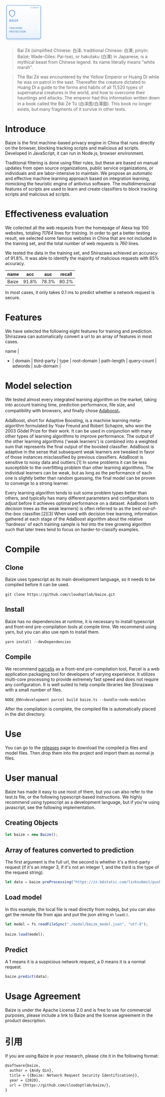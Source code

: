 <img  src="https://raw.githubusercontent.com/cloudoptlab/baize/master/images/baize_logo.png"
      height="120"
      width="120">

> Baí Zé (simplified Chinese: 白泽; traditional Chinese: 白澤; pinyin: Baízé; Wade–Giles: Pai-tse), or hakutaku (白澤) in Japanese, is a mythical beast from Chinese legend. Its name literally means "white marsh".

> The Baí Zé was encountered by the Yellow Emperor or Huáng Dì while he was on patrol in the east. Thereafter the creature dictated to Huáng Dì a guide to the forms and habits of all 11,520 types of supernatural creatures in the world, and how to overcome their hauntings and attacks. The emperor had this information written down in a book called the Bái Zé Tú (白泽图/白澤圖). This book no longer exists, but many fragments of it survive in other texts.

# Introduce

Baize is the first machine-based privacy engine in China that runs directly on the browser, blocking tracking scripts and malicious ad scripts. Developed in JavaScript, it can run in Node.js, browser environment.

Traditional filtering is done using filter rules, but these are based on manual updates from open source organizations, public service organizations, or individuals and are labor-intensive to maintain. We propose an automatic and effective machine learning approach based on integration learning, mimicking the heuristic engine of antivirus software. The multidimensional features of scripts are used to learn and create classifiers to block tracking scripts and malicious ad scripts.

# Effectiveness evaluation

We collected all the web requests from the homepage of Alexa top 100 websites, totaling *11764* lines for training. In order to get a better testing result, we selected some famous websites in China that are not included in the training set, and the total number of web requests is *760* lines.

We tested the data in the training set, and Shirazawa achieved an accuracy of 91.8%. It was able to identify the majority of malicious requests with 65% accuracy.

name | acc | auc | recall
-|-|-|-
Baize | 91.8% | 78.3% | 80.2% |

In most cases, it only takes 0.1 ms to predict whether a network request is secure.

# Features

We have selected the following eight features for training and prediction. Shirazawa can automatically convert a url to an array of features in most cases.

name |
- |
domain |
third-party |
type |
root-domain |
path-length |
query-count |
adwords |
sub-domain |

# Model selection

We tested almost every integrated learning algorithm on the market, taking into account training time, prediction performance, file size, and compatibility with browsers, and finally chose [Adaboost](https://en.wikipedia.org/wiki/AdaBoost)。

AdaBoost, short for Adaptive Boosting, is a machine learning meta-algorithm formulated by Yoav Freund and Robert Schapire, who won the 2003 Gödel Prize for their work. It can be used in conjunction with many other types of learning algorithms to improve performance. The output of the other learning algorithms ('weak learners') is combined into a weighted sum that represents the final output of the boosted classifier. AdaBoost is adaptive in the sense that subsequent weak learners are tweaked in favor of those instances misclassified by previous classifiers. AdaBoost is sensitive to noisy data and outliers.[1] In some problems it can be less susceptible to the overfitting problem than other learning algorithms. The individual learners can be weak, but as long as the performance of each one is slightly better than random guessing, the final model can be proven to converge to a strong learner.

Every learning algorithm tends to suit some problem types better than others, and typically has many different parameters and configurations to adjust before it achieves optimal performance on a dataset. AdaBoost (with decision trees as the weak learners) is often referred to as the best out-of-the-box classifier.[2][3] When used with decision tree learning, information gathered at each stage of the AdaBoost algorithm about the relative 'hardness' of each training sample is fed into the tree growing algorithm such that later trees tend to focus on harder-to-classify examples.

# Compile

## Clone

Baize uses typescript as its main development language, so it needs to be compiled before it can be used.

`git clone https://github.com/cloudoptlab/baize.git`

## Install

Baize has no dependencies at runtime, it is necessary to install typescript and front-end pre-compilation tools at compile time. We recommend using yarn, but you can also use npm to install them.

`yarn install --devDependencies`

## Compile

We recommend [parceljs](https://parceljs.org/) as a front-end pre-compilation tool, Parcel is a web application packaging tool for developers of varying experience. It utilizes multi-core processing to provide extremely fast speed and does not require any configuration. It is well suited to help compile libraries like Shirazawa with a small number of files.

`NODE_ENV=development parcel build baize.ts --bundle-node-modules`

After the compilation is complete, the compiled file is automatically placed in the dist directory.

# Use

You can go to the [releases](https://github.com/cloudoptlab/baize/releases) page to download the compiled js files and model files. Then drop them into the project and import them as normal js files.

# User manual

Baize has made it easy to use most of them, but you can also refer to the test.ts file, or the following typescript-based instructions. We highly recommend using typescript as a development language, but if you're using javascript, see the following implementation.

## Creating Objects

```typescript
let baize = new Baize();
```

## Array of features converted to prediction

The first argument is the full url, the second is whether it's a third-party request (if it's an integer 3, if it's not an integer 1, and the third is the type of the request string).

```typescript
let data = baize.preProcessing("https://zz.bdstatic.com/linksubmit/push.js", 1, "script");
```

## Load model

In this example, the local file is read directly from nodejs, but you can also get the remote file from ajax and put the json string in `load()`.

```typescript
let model = fs.readFileSync("./model/baize_model.json", "utf-8");

baize.load(model);
```

## Predict

A 1 means it is a suspicious network request, a 0 means it is a normal request.

```typescript
baize.predict(data);
```

# Usage Agreement

Baize is under the Apache License 2.0 and is free to use for commercial purposes, please include a link to Baize and the license agreement in the product description.

# 引用

If you are using Baize in your research, please cite it in the following format:

```
@software{baize,
  author = {Andy Qin},
  title = {{Baize: Network Request Security Identification}},
  year = {2020},
  url = {https://github.com/cloudoptlab/baize/},
}
```